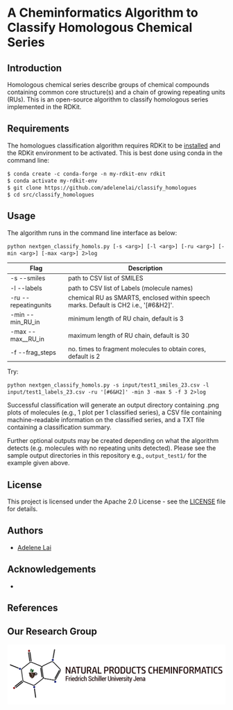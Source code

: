 # A Cheminformatics Algorithm to Classify Homologous Chemical Series

## Introduction
Homologous chemical series describe groups of chemical compounds containing common core structure(s) and a chain of growing repeating units (RUs). This is an open-source algorithm to classify homologous series implemented in the RDKit.



## Requirements
 The homologues classification algorithm requires RDKit to be [installed](https://www.rdkit.org/docs/Install.html) and the RDKit environment to be activated. This is best done using conda in the command line:

 ```
 $ conda create -c conda-forge -n my-rdkit-env rdkit
 $ conda activate my-rdkit-env
 $ git clone https://github.com/adelenelai/classify_homologues
 $ cd src/classify_homologues
 ```



## Usage
The algorithm runs in the command line interface as below:

```
python nextgen_classify_homols.py [-s <arg>] [-l <arg>] [-ru <arg>] [-min <arg>] [-max <arg>] 2>log
```

| Flag | Description |
| --- | ----------- |
| -s --smiles <arg> | path to CSV list of SMILES |
| -l --labels <arg> | path to CSV list of Labels (molecule names) |
| -ru --repeatingunits <arg> | chemical RU as SMARTS, enclosed within speech marks. Default is CH2 i.e., '[#6&H2]'. |
| -min --min_RU_in <arg> | minimum length of RU chain, default is 3|
| -max --max__RU_in <arg> | maximum length of RU chain, default is 30 |
| -f --frag_steps <arg> | no. times to fragment molecules to obtain cores, default is 2 |


Try:
```
python nextgen_classify_homols.py -s input/test1_smiles_23.csv -l input/test1_labels_23.csv -ru '[#6&H2]' -min 3 -max 5 -f 3 2>log
```

Successful classification will generate an output directory containing .png plots of molecules (e.g., 1  plot per 1 classified series), a CSV file containing machine-readable information on the classified series, and a TXT file containing a classification summary.


Further optional outputs may be created depending on what the algorithm detects (e.g. molecules with no repeating units detected). Please see the sample output directories in this repository e.g., `output_test1/` for the example given above.



## License

This project is licensed under the Apache 2.0 License - see the [LICENSE](https://github.com/adelenelai/classify_homologues/blob/main/LICENSE) file for details.




## Authors

- [Adelene Lai](https://github.com/adelenelai)



## Acknowledgements

-
## References

## Our Research Group
[![GitHub Logo](https://github.com/Kohulan/DECIMER-Image-to-SMILES/blob/master/assets/CheminfGit.png?raw=true)](https://cheminf.uni-jena.de)
